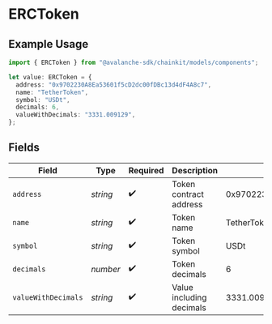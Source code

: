 # ERCToken

## Example Usage

```typescript
import { ERCToken } from "@avalanche-sdk/chainkit/models/components";

let value: ERCToken = {
  address: "0x9702230A8Ea53601f5cD2dc00fDBc13d4dF4A8c7",
  name: "TetherToken",
  symbol: "USDt",
  decimals: 6,
  valueWithDecimals: "3331.009129",
};
```

## Fields

| Field                                      | Type                                       | Required                                   | Description                                | Example                                    |
| ------------------------------------------ | ------------------------------------------ | ------------------------------------------ | ------------------------------------------ | ------------------------------------------ |
| `address`                                  | *string*                                   | :heavy_check_mark:                         | Token contract address                     | 0x9702230A8Ea53601f5cD2dc00fDBc13d4dF4A8c7 |
| `name`                                     | *string*                                   | :heavy_check_mark:                         | Token name                                 | TetherToken                                |
| `symbol`                                   | *string*                                   | :heavy_check_mark:                         | Token symbol                               | USDt                                       |
| `decimals`                                 | *number*                                   | :heavy_check_mark:                         | Token decimals                             | 6                                          |
| `valueWithDecimals`                        | *string*                                   | :heavy_check_mark:                         | Value including decimals                   | 3331.009129                                |